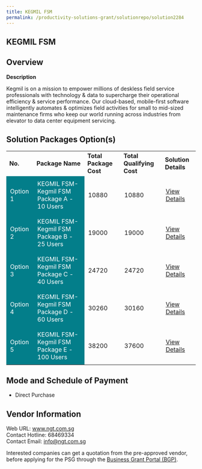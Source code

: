```yaml
---
title: KEGMIL FSM
permalink: /productivity-solutions-grant/solutionrepo/solution2284
---
```


## KEGMIL FSM

## Overview

**Description**

Kegmil is on a mission to empower millions of deskless field service professionals with technology & data to supercharge their operational efficiency & service performance. Our cloud-based, mobile-first software intelligently automates & optimizes field activities for small to mid-sized maintenance firms who keep our world running across industries from elevator to data center equipment servicing.

## Solution Packages Option(s)

<table>
<tr>
<td><b>No.</b></td>
<td><b>Package Name</b></td>
<td><b>Total Package Cost</b></td>
<td><b>Total Qualifying Cost</b></td>
<td><b>Solution Details</b></td>
</tr>
<tr>
<td style='padding: 10px; background-color: #037E8A; color: #FFFFFF;'>Option 1</td>
<td style='padding: 10px; background-color: #037E8A; color: #FFFFFF;'>KEGMIL FSM-Kegmil FSM Package A - 10 Users</td>
<td style='padding: 10px;'>10880</td>
<td style='padding: 10px;'>10880</td>
<td style='padding: 10px;'><a href='https://www.gobusiness.gov.sg/images/psg/FTV_Labs_20200793_Desensitised_Annex_3_Part_1.pdf' target='_blank'>View Details</a></td>
</tr>
<tr>
<td style='padding: 10px; background-color: #037E8A; color: #FFFFFF;'>Option 2</td>
<td style='padding: 10px; background-color: #037E8A; color: #FFFFFF;'>KEGMIL FSM-Kegmil FSM Package B - 25 Users</td>
<td style='padding: 10px;'>19000</td>
<td style='padding: 10px;'>19000</td>
<td style='padding: 10px;'><a href='https://www.gobusiness.gov.sg/images/psg/FTV_Labs_20200793_Desensitised_Annex_3_Part_2.pdf' target='_blank'>View Details</a></td>
</tr>
<tr>
<td style='padding: 10px; background-color: #037E8A; color: #FFFFFF;'>Option 3</td>
<td style='padding: 10px; background-color: #037E8A; color: #FFFFFF;'>KEGMIL FSM-Kegmil FSM Package C - 40 Users</td>
<td style='padding: 10px;'>24720</td>
<td style='padding: 10px;'>24720</td>
<td style='padding: 10px;'><a href='https://www.gobusiness.gov.sg/images/psg/FTV_Labs_20200793_Desensitised_Annex_3_Part_3.pdf' target='_blank'>View Details</a></td>
</tr>
<tr>
<td style='padding: 10px; background-color: #037E8A; color: #FFFFFF;'>Option 4</td>
<td style='padding: 10px; background-color: #037E8A; color: #FFFFFF;'>KEGMIL FSM-Kegmil FSM Package D - 60 Users</td>
<td style='padding: 10px;'>30260</td>
<td style='padding: 10px;'>30160</td>
<td style='padding: 10px;'><a href='https://www.gobusiness.gov.sg/images/psg/FTV_Labs_20200793_Desensitised_Annex_3_Part_4.pdf' target='_blank'>View Details</a></td>
</tr>
<tr>
<td style='padding: 10px; background-color: #037E8A; color: #FFFFFF;'>Option 5</td>
<td style='padding: 10px; background-color: #037E8A; color: #FFFFFF;'>KEGMIL FSM-Kegmil FSM Package E - 100 Users</td>
<td style='padding: 10px;'>38200</td>
<td style='padding: 10px;'>37600</td>
<td style='padding: 10px;'><a href='https://www.gobusiness.gov.sg/images/psg/FTV_Labs_20200793_Desensitised_Annex_3_Part_5.pdf' target='_blank'>View Details</a></td>
</tr>
</table>

## Mode and Schedule of Payment

 - Direct Purchase

## Vendor Information

 Web URL: www.ngt.com.sg <br>Contact Hotline: 68469334 <br>Contact Email: info@ngt.com.sg <br>

Interested companies can get a quotation from the pre-approved vendor, before applying for the PSG through the <a href='https://www.businessgrants.gov.sg/' target='_blank' rel='noopener'>Business Grant Portal (BGP)</a>.

<script src="/jquery/resize-tables.js"></script>
